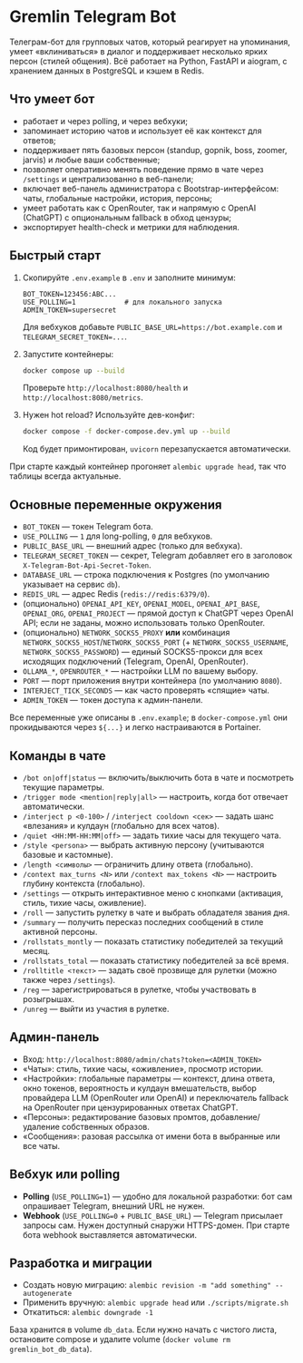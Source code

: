 # Gremlin Telegram Bot

Телеграм-бот для групповых чатов, который реагирует на упоминания, умеет «вклиниваться» в диалог и поддерживает несколько ярких персон (стилей общения). Всё работает на Python, FastAPI и aiogram, с хранением данных в PostgreSQL и кэшем в Redis.

## Что умеет бот
- работает и через polling, и через вебхуки;
- запоминает историю чатов и использует её как контекст для ответов;
- поддерживает пять базовых персон (standup, gopnik, boss, zoomer, jarvis) и любые ваши собственные;
- позволяет оперативно менять поведение прямо в чате через `/settings` и централизованно в веб-панели;
- включает веб-панель администратора с Bootstrap-интерфейсом: чаты, глобальные настройки, история, персоны;
- умеет работать как с OpenRouter, так и напрямую с OpenAI (ChatGPT) с опциональным fallback в обход цензуры;
- экспортирует health-check и метрики для наблюдения.

## Быстрый старт
1. Скопируйте `.env.example` в `.env` и заполните минимум:
   ```
   BOT_TOKEN=123456:ABC...
   USE_POLLING=1            # для локального запуска
   ADMIN_TOKEN=supersecret
   ```
   Для вебхуков добавьте `PUBLIC_BASE_URL=https://bot.example.com` и `TELEGRAM_SECRET_TOKEN=...`.

2. Запустите контейнеры:
   ```bash
   docker compose up --build
   ```
   Проверьте `http://localhost:8080/health` и `http://localhost:8080/metrics`.

3. Нужен hot reload? Используйте дев-конфиг:
   ```bash
   docker compose -f docker-compose.dev.yml up --build
   ```
   Код будет примонтирован, `uvicorn` перезапускается автоматически.

При старте каждый контейнер прогоняет `alembic upgrade head`, так что таблицы всегда актуальные.

## Основные переменные окружения
- `BOT_TOKEN` — токен Telegram бота.
- `USE_POLLING` — `1` для long-polling, `0` для вебхуков.
- `PUBLIC_BASE_URL` — внешний адрес (только для вебхука).
- `TELEGRAM_SECRET_TOKEN` — секрет, Telegram добавляет его в заголовок `X-Telegram-Bot-Api-Secret-Token`.
- `DATABASE_URL` — строка подключения к Postgres (по умолчанию указывает на сервис `db`).
- `REDIS_URL` — адрес Redis (`redis://redis:6379/0`).
- (опционально) `OPENAI_API_KEY`, `OPENAI_MODEL`, `OPENAI_API_BASE`, `OPENAI_ORG`, `OPENAI_PROJECT` — прямой доступ к ChatGPT через OpenAI API; если не заданы, можно использовать только OpenRouter.
- (опционально) `NETWORK_SOCKS5_PROXY` **или** комбинация `NETWORK_SOCKS5_HOST`/`NETWORK_SOCKS5_PORT` (+ `NETWORK_SOCKS5_USERNAME`, `NETWORK_SOCKS5_PASSWORD`) — единый SOCKS5-прокси для всех исходящих подключений (Telegram, OpenAI, OpenRouter).
- `OLLAMA_*`, `OPENROUTER_*` — настройки LLM по вашему выбору.
- `PORT` — порт приложения внутри контейнера (по умолчанию `8080`).
- `INTERJECT_TICK_SECONDS` — как часто проверять «спящие» чаты.
- `ADMIN_TOKEN` — токен доступа к админ-панели.

Все переменные уже описаны в `.env.example`; в `docker-compose.yml` они прокидываются через `${...}` и легко настраиваются в Portainer.

## Команды в чате
- `/bot on|off|status` — включить/выключить бота в чате и посмотреть текущие параметры.
- `/trigger mode <mention|reply|all>` — настроить, когда бот отвечает автоматически.
- `/interject p <0-100>` / `/interject cooldown <сек>` — задать шанс «влезания» и кулдаун (глобально для всех чатов).
- `/quiet <HH:MM-HH:MM|off>` — задать тихие часы для текущего чата.
- `/style <persona>` — выбрать активную персону (учитываются базовые и кастомные).
- `/length <символы>` — ограничить длину ответа (глобально).
- `/context max_turns <N>` или `/context max_tokens <N>` — настроить глубину контекста (глобально).
- `/settings` — открыть интерактивное меню с кнопками (активация, стиль, тихие часы, оживление).
- `/roll` — запустить рулетку в чате и выбрать обладателя звания дня.
- `/summary` — получить пересказ последних сообщений в стиле активной персоны.
- `/rollstats_montly` — показать статистику победителей за текущий месяц.
- `/rollstats_total` — показать статистику победителей за всё время.
- `/rolltitle <текст>` — задать своё прозвище для рулетки (можно также через `/settings`).
- `/reg` — зарегистрироваться в рулетке, чтобы участвовать в розыгрышах.
- `/unreg` — выйти из участия в рулетке.

## Админ-панель
- Вход: `http://localhost:8080/admin/chats?token=<ADMIN_TOKEN>`
- «Чаты»: стиль, тихие часы, «оживление», просмотр истории.
- «Настройки»: глобальные параметры — контекст, длина ответа, окно токенов, вероятность и кулдаун вмешательств, выбор провайдера LLM (OpenRouter или OpenAI) и переключатель fallback на OpenRouter при цензурированных ответах ChatGPT.
- «Персоны»: редактирование базовых промтов, добавление/удаление собственных образов.
- «Сообщения»: разовая рассылка от имени бота в выбранные или все чаты.

## Вебхук или polling
- **Polling** (`USE_POLLING=1`) — удобно для локальной разработки: бот сам опрашивает Telegram, внешний URL не нужен.
- **Webhook** (`USE_POLLING=0` + `PUBLIC_BASE_URL`) — Telegram присылает запросы сам. Нужен доступный снаружи HTTPS-домен. При старте бота webhook выставляется автоматически.

## Разработка и миграции
- Создать новую миграцию: `alembic revision -m "add something" --autogenerate`
- Применить вручную: `alembic upgrade head` или `./scripts/migrate.sh`
- Откатиться: `alembic downgrade -1`

База хранится в volume `db_data`. Если нужно начать с чистого листа, остановите compose и удалите volume (`docker volume rm gremlin_bot_db_data`).
